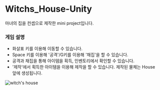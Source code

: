 # Witchs_House-Unity

마녀의 집을 컨셉으로 제작한 mini project입니다.

### 게임 설명
- 화살표 키를 이용해 이동할 수 있습니다.
- Space 키를 이용해 '공격'/G키를 이용해 '채집'을 할 수 있습니다.
- 공격과 채집을 통해 아이템을 획득, 인벤토리에서 확인할 수 있습니다.
- '제작'에서 획득한 아이템을 이용해 제작을 할 수 있습니다. 제작된 물체는 House 앞에 생성됩니다. 

![witch's house](https://user-images.githubusercontent.com/57720521/193014901-b9778ab6-a374-4104-a89b-d86f2af7e0b4.gif)
